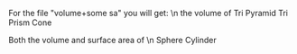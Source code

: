 For the file "volume+some sa" you will get: \n
  the volume of 
    Tri Pyramid
    Tri Prism
    Cone

  Both the volume and surface area of \n
    Sphere
    Cylinder
